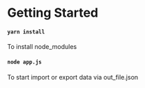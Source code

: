 
# Getting Started 

#### `yarn install`
To install node_modules

#### `node app.js`
To start import or export data via out_file.json

